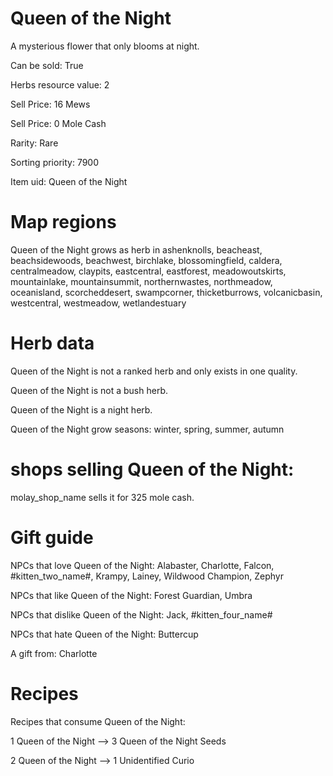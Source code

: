 # Queen of the Night

A mysterious flower that only blooms at night.

Can be sold: True

Herbs resource value: 2

Sell Price: 16 Mews

Sell Price: 0 Mole Cash

Rarity: Rare

Sorting priority: 7900

Item uid: Queen of the Night

# Map regions

Queen of the Night grows as herb in ashenknolls, beacheast, beachsidewoods, beachwest, birchlake, blossomingfield, caldera, centralmeadow, claypits, eastcentral, eastforest, meadowoutskirts, mountainlake, mountainsummit, northernwastes, northmeadow, oceanisland, scorcheddesert, swampcorner, thicketburrows, volcanicbasin, westcentral, westmeadow, wetlandestuary

# Herb data

Queen of the Night is not a ranked herb and only exists in one quality.

Queen of the Night is not a bush herb.

Queen of the Night is a night herb.

Queen of the Night grow seasons: winter, spring, summer, autumn

# shops selling Queen of the Night:

molay_shop_name sells it for 325 mole cash.

# Gift guide

NPCs that love Queen of the Night: Alabaster, Charlotte, Falcon, #kitten_two_name#, Krampy, Lainey, Wildwood Champion, Zephyr

NPCs that like Queen of the Night: Forest Guardian, Umbra

NPCs that dislike Queen of the Night: Jack, #kitten_four_name#

NPCs that hate Queen of the Night: Buttercup

A gift from: Charlotte

# Recipes

Recipes that consume Queen of the Night:

1 Queen of the Night --> 3 Queen of the Night Seeds

2 Queen of the Night --> 1 Unidentified Curio